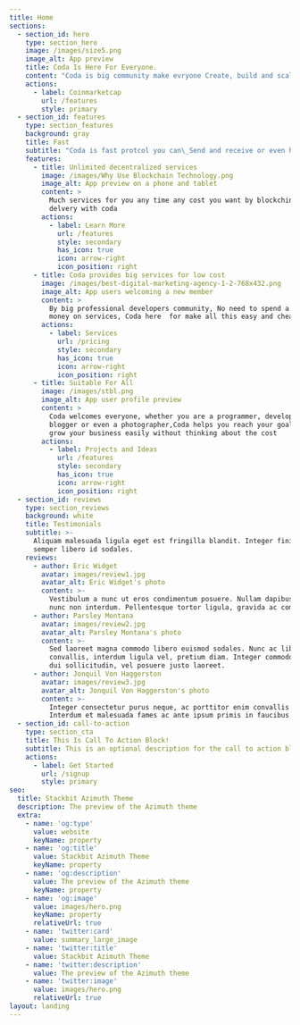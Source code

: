 ```yaml
---
title: Home
sections:
  - section_id: hero
    type: section_hero
    image: /images/size5.png
    image_alt: App preview
    title: Coda Is Here For Everyone.
    content: "Coda is big community make evryone Create, build and scale DeFi projects, tools,websites and communities based in security and safe.\r\nmake your crypto live.\r\nMake your work easy.\n"
    actions:
      - label: Coinmarketcap
        url: /features
        style: primary
  - section_id: features
    type: section_features
    background: gray
    title: Fast
    subtitle: "Coda is fast protcol you can\_Send and receive or even hold your\_less than a 5 second"
    features:
      - title: Unlimited decentralized services
        image: /images/Why Use Blockchain Technology.png
        image_alt: App preview on a phone and tablet
        content: >
          Much services for you any time any cost you want by blockchin  fast to
          delvery with coda
        actions:
          - label: Learn More
            url: /features
            style: secondary
            has_icon: true
            icon: arrow-right
            icon_position: right
      - title: Coda provides big services for low cost
        image: /images/best-digital-marketing-agency-1-2-768x432.png
        image_alt: App users welcoming a new member
        content: >
          By big professional developers community, No need to spend a lot of
          money on services, Coda here  for make all this easy and cheap
        actions:
          - label: Services
            url: /pricing
            style: secondary
            has_icon: true
            icon: arrow-right
            icon_position: right
      - title: Suitable For All
        image: /images/stbl.png
        image_alt: App user profile preview
        content: >
          Coda welcomes everyone, whether you are a programmer, developer,
          blogger or even a photographer,Coda helps you reach your goals and
          grow your business easily without thinking about the cost
        actions:
          - label: Projects and Ideas
            url: /features
            style: secondary
            has_icon: true
            icon: arrow-right
            icon_position: right
  - section_id: reviews
    type: section_reviews
    background: white
    title: Testimonials
    subtitle: >-
      Aliquam malesuada ligula eget est fringilla blandit. Integer finibus
      semper libero id sodales.
    reviews:
      - author: Eric Widget
        avatar: images/review1.jpg
        avatar_alt: Eric Widget's photo
        content: >-
          Vestibulum a nunc ut eros condimentum posuere. Nullam dapibus quis
          nunc non interdum. Pellentesque tortor ligula, gravida ac commodo eu.
      - author: Parsley Montana
        avatar: images/review2.jpg
        avatar_alt: Parsley Montana's photo
        content: >-
          Sed laoreet magna commodo libero euismod sodales. Nunc ac libero
          convallis, interdum ligula vel, pretium diam. Integer commodo sem at
          dui sollicitudin, vel posuere justo laoreet.
      - author: Jonquil Von Haggerston
        avatar: images/review3.jpg
        avatar_alt: Jonquil Von Haggerston's photo
        content: >-
          Integer consectetur purus neque, ac porttitor enim convallis vitae.
          Interdum et malesuada fames ac ante ipsum primis in faucibus.
  - section_id: call-to-action
    type: section_cta
    title: This Is Call To Action Block!
    subtitle: This is an optional description for the call to action block.
    actions:
      - label: Get Started
        url: /signup
        style: primary
seo:
  title: Stackbit Azimuth Theme
  description: The preview of the Azimuth theme
  extra:
    - name: 'og:type'
      value: website
      keyName: property
    - name: 'og:title'
      value: Stackbit Azimuth Theme
      keyName: property
    - name: 'og:description'
      value: The preview of the Azimuth theme
      keyName: property
    - name: 'og:image'
      value: images/hero.png
      keyName: property
      relativeUrl: true
    - name: 'twitter:card'
      value: summary_large_image
    - name: 'twitter:title'
      value: Stackbit Azimuth Theme
    - name: 'twitter:description'
      value: The preview of the Azimuth theme
    - name: 'twitter:image'
      value: images/hero.png
      relativeUrl: true
layout: landing
---
```

